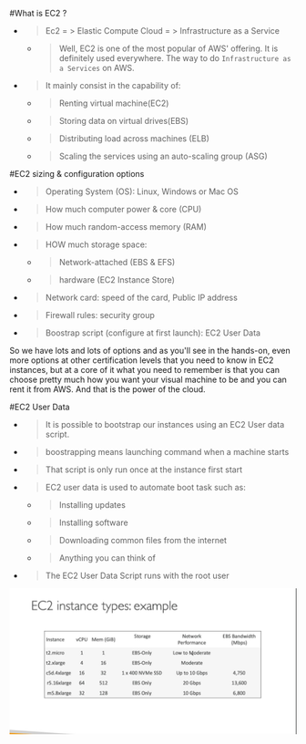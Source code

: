 #What is EC2 ?

- > Ec2 = > Elastic Compute Cloud = > Infrastructure as a Service
  - > Well, EC2 is one of the most popular of AWS' offering. It is definitely used everywhere. The way to do `Infrastructure as a Services` on AWS.
- > It mainly consist in the capability of:
  - > Renting virtual machine(EC2)
  - > Storing data on virtual drives(EBS)
  - > Distributing load across machines (ELB)
  - > Scaling the services using an auto-scaling group (ASG)

#EC2 sizing & configuration options

- > Operating System (OS): Linux, Windows or Mac OS
- > How much computer power & core (CPU)
- > How much random-access memory (RAM)
- > HOW much storage space:
  - > Network-attached (EBS & EFS)
  - > hardware (EC2 Instance Store)
- > Network card: speed of the card, Public IP address
- > Firewall rules: security group
- > Boostrap script (configure at first launch): EC2 User Data

So we have lots and lots of options and as you'll see in the hands-on, even more options at other certification levels that you need to know in EC2 instances, but at a core of it what you need to remember is that you can choose pretty much how you want your visual machine to be and you can rent it from AWS. And that is the power of the cloud.

#EC2 User Data

- > It is possible to bootstrap our instances using an EC2 User data script.
- > boostrapping means launching command when a machine starts
- > That script is only run once at the instance first start
- > EC2 user data is used to automate boot task such as:
  - > Installing updates
  - > Installing software
  - > Downloading common files from the internet
  - > Anything you can think of
- > The EC2 User Data Script runs with the root user

![Screenshot](https://github.com/maiyopabz/What-I-Learned/blob/main/Screenshots/ec2_instance_type_example.jpg)
